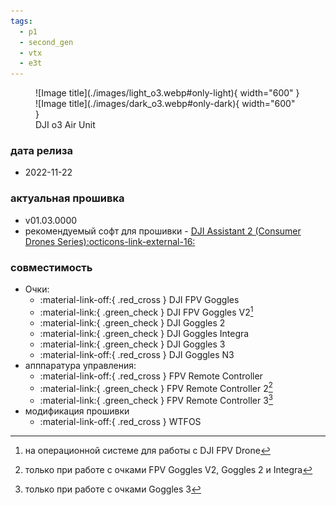 ```yaml
---
tags:
  - p1
  - second_gen
  - vtx
  - e3t
---
```


<figure markdown="span">
  ![Image title](./images/light_o3.webp#only-light){ width="600" }
  ![Image title](./images/dark_o3.webp#only-dark){ width="600" }
  <figcaption>DJI o3 Air Unit</figcaption>
</figure>

### дата релиза
- 2022-11-22

### актуальная прошивка
- v01.03.0000
- рекомендуемый софт для прошивки - <a href="https://www.dji.com/downloads/softwares/dji-assistant-2-consumer-drones-series" target="_blank">DJI Assistant 2 (Consumer Drones Series):octicons-link-external-16:</a>

### совместимость
* Очки:
    * :material-link-off:{ .red_cross } DJI FPV Goggles
    * :material-link:{ .green_check } DJI FPV Goggles V2[^1]
    * :material-link:{ .green_check } DJI Goggles 2
    * :material-link:{ .green_check } DJI Goggles Integra
    * :material-link:{ .green_check } DJI Goggles 3
    * :material-link-off:{ .red_cross } DJI Goggles N3
* апппаратура управления:
    * :material-link-off:{ .red_cross } FPV Remote Controller
    * :material-link:{ .green_check } FPV Remote Controller 2[^2] 
    * :material-link:{ .green_check } FPV Remote Controller 3[^3] 
* модификация прошивки
    * :material-link-off:{ .red_cross } WTFOS

[^1]: на операционной системе для работы с DJI FPV Drone
[^2]: только при работе с очками FPV Goggles V2, Goggles 2 и Integra
[^3]: только при работе с очками Goggles 3